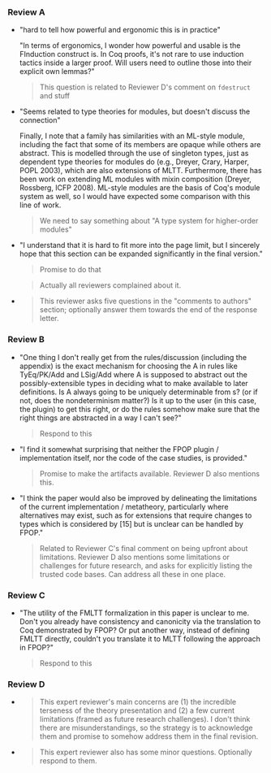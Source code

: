 ### Review A

* "hard to tell how powerful and ergonomic this is in practice"

  "In terms of ergonomics, I wonder how powerful and usable is the FInduction
  construct is. In Coq proofs, it's not rare to use induction tactics inside a
  larger proof. Will users need to outline those into their explicit own
  lemmas?"

  > This question is related to Reviewer D's comment on `fdestruct` and stuff

* "Seems related to type theories for modules, but doesn't discuss the connection"
  
  Finally, I note that a family has similarities with an ML-style module,
  including the fact that some of its members are opaque while others are
  abstract. This is modelled through the use of singleton types, just as
  dependent type theories for modules do (e.g., Dreyer, Crary, Harper, POPL
  2003), which are also extensions of MLTT. Furthermore, there has been work on
  extending ML modules with mixin composition (Dreyer, Rossberg, ICFP 2008).
  ML-style modules are the basis of Coq's module system as well, so I would have
  expected some comparison with this line of work.

  > We need to say something about "A type system for higher-order modules"

* "I understand that it is hard to fit more into the page limit, but I sincerely
  hope that this section can be expanded significantly in the final version."

  > Promise to do that
  
  > Actually all reviewers complained about it.

* > This reviewer asks five questions in the "comments to authors" section;
  optionally answer them towards the end of the response letter.

### Review B

* "One thing I don't really get from the rules/discussion (including the
  appendix) is the exact mechanism for choosing the A in rules like TyEq/PK/Add
  and LSig/Add where A is supposed to abstract out the possibly-extensible types
  in deciding what to make available to later definitions. Is A always going to
  be uniquely determinable from s? (or if not, does the nondeterminism matter?)
  Is it up to the user (in this case, the plugin) to get this right, or do the
  rules somehow make sure that the right things are abstracted in a way I can't
  see?"

  > Respond to this

* "I find it somewhat surprising that neither the FPOP plugin / implementation
  itself, nor the code of the case studies, is provided."

  > Promise to make the artifacts available. Reviewer D also mentions this.

* "I think the paper would also be improved by delineating the limitations of the
  current implementation / metatheory, particularly where alternatives may
  exist, such as for extensions that require changes to types which is
  considered by [15] but is unclear can be handled by FPOP."

  > Related to Reviewer C's final comment on being upfront about limitations.
  > Reviewer D also mentions some limitations or challenges for future research,
  > and asks for explicitly listing the trusted code bases.
  > Can address all these in one place.

### Review C

* "The utility of the FMLTT formalization in this paper is unclear to me. Don't
  you already have consistency and canonicity via the translation to Coq
  demonstrated by FPOP? Or put another way, instead of defining FMLTT directly,
  couldn't you translate it to MLTT following the approach in FPOP?"

  > Respond to this

### Review D

* > This expert reviewer's main concerns are (1) the incredible terseness of the theory
  presentation and (2) a few current limitations (framed as future research challenges).
  I don't think there are misunderstandings, so the strategy is to acknowledge them
  and promise to somehow address them in the final revision.

* > This expert reviewer also has some minor questions. Optionally respond to them.